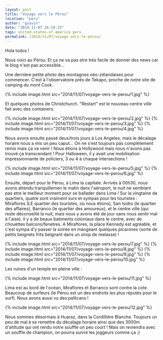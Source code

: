 ```yaml
---
layout: post
title: "Voyage vers le Pérou"
location: "peru"
author: "gsavin"
date: "2014-11-07 16:19:25"
tags: united-states-of-america peru
permalink: /2014/11/07/voyage-vers-le-perou/
---
```

Hola todos !

Nous voici au Pérou. Et ça ne va pas etre très facile de donner des news car le blog n'est pas accessible...

Une dernière petite photo des montagnes néo-zélandaises pour commencer. C'est à l'observatoire près de Tekapo, proche de notre site de camping du mont Cook.

{% include image.html src="2014/11/07/voyage-vers-le-perou/1.jpg" %}

Et quelques photos de Christchurch. "Restart" est le nouveau centre ville fait avec des containers.

{% include image.html src="2014/11/07/voyage-vers-le-perou/2.jpg" %}
{% include image.html src="2014/11/07/voyage-vers-le-perou/3.jpg" %}
{% include image.html src="2014/11/07/voyage-vers-le-perou/4.jpg" %}

Nous avons ensuite passé deux/trois jours à Los Angeles, mais le décalage horaire nous a mis un peu caput... On ne s'est toujours pas complétement remis mais ça va venir ! Nous étions à Hollywood mais nous n'avons pas trouvé ça transcendant ! Pour Halloween, il y avait une mobilisation impressionnante de policiers, 3 ou 4 à chaque intersections !

{% include image.html src="2014/11/07/voyage-vers-le-perou/5.jpg" %}
{% include image.html src="2014/11/07/voyage-vers-le-perou/6.jpg" %}

Ensuite, départ pour le Pérou, à Lima la capitale. Arrivés à 00h30, nous avons attendu tranquillemen le matin dans l'aéroport, le nuit ne semblant pas etre le meilleur moment pour se ballader dans Lima ! Sur la vingtaine de quartiers, quatre sont vraiment surs et sympas pour les touristes : Miraflores (LE quartier des touristes, où nous étions), San Isidro (le quartier des affaires), Barranco (le quartier des amoureux), et le centre ville (qui reste déconseillé la nuit, mais nous y avons été de jour sans nous sentir mal à l'aise). Il y a de beaux batiments coloniaux dans le centre, avec de chouettes balcons/fenetres. A Miraflores, la place Kennedy est agréable, et c'est sympa d'y passer la soirée en mangeant quelques picarones (sorte de petits beignets frits beignant dans un sirop de melasse) !

{% include image.html src="2014/11/07/voyage-vers-le-perou/7.jpg" %}
{% include image.html src="2014/11/07/voyage-vers-le-perou/8.jpg" %}
{% include image.html src="2014/11/07/voyage-vers-le-perou/9.jpg" %}
{% include image.html src="2014/11/07/voyage-vers-le-perou/10.jpg" %}

Les ruines d'un temple en pleine ville :

{% include image.html src="2014/11/07/voyage-vers-le-perou/11.jpg" %}

Lima est au bord de l'océan, Miraflores et Barranco sont contre la cote. Beaucoup de surfeurs (le Pérou est un des endroits les plus réputés pour le surf). Nous avons aussi vu des pellicans !

{% include image.html src="2014/11/07/voyage-vers-le-perou/12.jpg" %}

Nous sommes désormais à Huaraz, dans la Cordillière Blanche. Toujours un peu de mal à se remettre du décalage horaire ainsi que des 3000m d'altitude qui ont rendu notre souffle un peu court ! Mais on reviendra avec un souffle de champion, on pourra suivre les joggeurs comme ça ;)